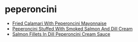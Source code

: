 # peperoncini

 * [Fried Calamari With Peperoncini Mayonnaise](../index/f/fried-calamari-with-peperoncini-mayonnaise-108155.json)
 * [Peperoncini Stuffed With Smoked Salmon And Dill Cream](../index/p/peperoncini-stuffed-with-smoked-salmon-and-dill-cream-10549.json)
 * [Salmon Fillets In Dill Peperoncini Cream Sauce](../index/s/salmon-fillets-in-dill-peperoncini-cream-sauce-103375.json)
